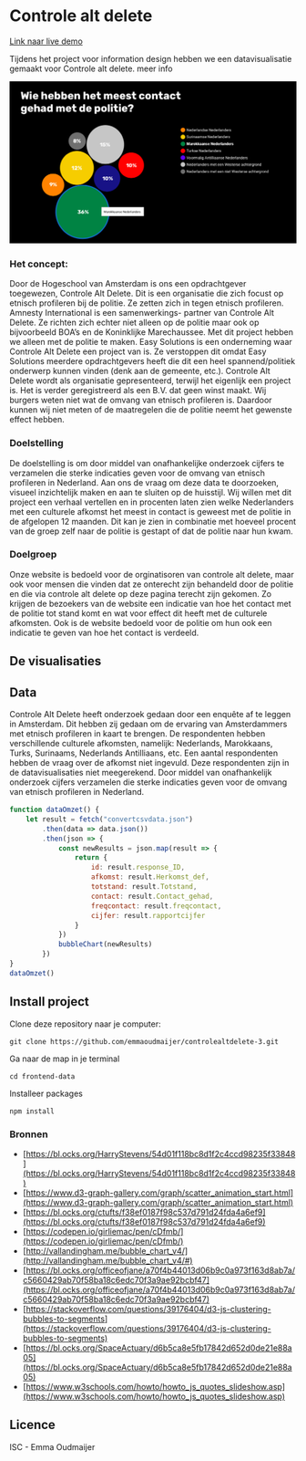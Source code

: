 # Controle alt delete
[Link naar live demo](https://emmaoudmaijer.github.io/controlealtdelete-3/public/)

Tijdens het project voor information design hebben we een datavisualisatie gemaakt voor Controle alt delete. meer info

![foto](public/images/bubblechart.png)

### Het concept:

Door de Hogeschool van Amsterdam is ons een opdrachtgever toegewezen, Controle Alt Delete. Dit is een organisatie die zich focust op etnisch profileren bij de politie. Ze zetten zich in tegen etnisch profileren. Amnesty International is een samenwerkings- partner van Controle Alt Delete. Ze richten zich echter niet alleen op de politie maar ook op bijvoorbeeld BOA’s en de Koninklijke Marechaussee. Met dit project hebben we alleen met de politie te maken. Easy Solutions is een onderneming waar Controle Alt Delete een project van is. Ze verstoppen dit omdat Easy Solutions meerdere opdrachtgevers heeft die dit een heel spannend/politiek onderwerp kunnen vinden (denk aan de gemeente, etc.). Controle Alt Delete wordt als organisatie gepresenteerd, terwijl het eigenlijk een project is. Het is verder geregistreerd als een B.V. dat geen winst maakt. Wij burgers weten niet wat de omvang van etnisch profileren is. Daardoor kunnen wij niet meten of de maatregelen die de politie neemt het gewenste effect hebben.

### Doelstelling
De doelstelling is om door middel van onafhankelijke onderzoek cijfers te verzamelen die sterke indicaties geven voor de omvang van etnisch profileren in Nederland.
Aan ons de vraag om deze data te doorzoeken, visueel inzichtelijk maken en aan te sluiten
op de huisstijl. Wij willen met dit project een verhaal vertellen en in procenten laten zien welke Nederlanders met een culturele afkomst het meest in contact is geweest met de politie in de afgelopen 12 maanden. Dit kan je zien in combinatie met hoeveel procent van de groep zelf naar de politie is gestapt of dat de politie naar hun kwam.

### Doelgroep
Onze website is bedoeld voor de orginatisoren van controle alt delete, maar ook voor mensen die vinden dat ze onterecht zijn behandeld door de politie en die via controle alt delete op deze pagina terecht zijn gekomen. Zo krijgen de bezoekers van de website een indicatie van hoe het contact met de politie tot stand komt en wat voor effect dit heeft met de culturele afkomsten. Ook is de website bedoeld voor de politie om hun ook een indicatie te geven van hoe het contact is verdeeld.

## De visualisaties




## Data 
Controle Alt Delete heeft onderzoek gedaan door een enquête af te leggen in Amsterdam. Dit hebben zij gedaan om de ervaring van Amsterdammers met etnisch profileren in kaart te brengen. De respondenten hebben verschillende culturele afkomsten, namelijk: Nederlands, Marokkaans, Turks, Surinaams, Nederlands Antilliaans, etc. Een aantal respondenten hebben de vraag over de afkomst niet ingevuld. Deze respondenten zijn in de  datavisualisaties niet meegerekend. Door middel van onafhankelijk onderzoek cijfers verzamelen die sterke indicaties geven voor de omvang van etnisch profileren in Nederland.
                                        

```js
function dataOmzet() {
	let result = fetch("convertcsvdata.json")
		.then(data => data.json())
		.then(json => {
			const newResults = json.map(result => {
				return {
					id: result.response_ID,
					afkomst: result.Herkomst_def,
					totstand: result.Totstand,
					contact: result.Contact_gehad,
					freqcontact: result.freqcontact,
					cijfer: result.rapportcijfer
				}
			})
			bubbleChart(newResults)
		})
}
dataOmzet()
```

## Install project
Clone deze repository naar je computer:
```
git clone https://github.com/emmaoudmaijer/controlealtdelete-3.git
```
Ga naar de map in je terminal
```
cd frontend-data
```
Installeer packages
```
npm install
```

### Bronnen

* [https://bl.ocks.org/HarryStevens/54d01f118bc8d1f2c4ccd98235f33848](https://bl.ocks.org/HarryStevens/54d01f118bc8d1f2c4ccd98235f33848)
* [https://www.d3-graph-gallery.com/graph/scatter_animation_start.html](https://www.d3-graph-gallery.com/graph/scatter_animation_start.html)
* [https://bl.ocks.org/ctufts/f38ef0187f98c537d791d24fda4a6ef9](https://bl.ocks.org/ctufts/f38ef0187f98c537d791d24fda4a6ef9)
* [https://codepen.io/girliemac/pen/cDfmb/](https://codepen.io/girliemac/pen/cDfmb/)
* [http://vallandingham.me/bubble_chart_v4/](http://vallandingham.me/bubble_chart_v4/#)
* [https://bl.ocks.org/officeofjane/a70f4b44013d06b9c0a973f163d8ab7a/c5660429ab70f58ba18c6edc70f3a9ae92bcbf47](https://bl.ocks.org/officeofjane/a70f4b44013d06b9c0a973f163d8ab7a/c5660429ab70f58ba18c6edc70f3a9ae92bcbf47)
* [https://stackoverflow.com/questions/39176404/d3-js-clustering-bubbles-to-segments](https://stackoverflow.com/questions/39176404/d3-js-clustering-bubbles-to-segments)
* [https://bl.ocks.org/SpaceActuary/d6b5ca8e5fb17842d652d0de21e88a05](https://bl.ocks.org/SpaceActuary/d6b5ca8e5fb17842d652d0de21e88a05)
* [https://www.w3schools.com/howto/howto_js_quotes_slideshow.asp](https://www.w3schools.com/howto/howto_js_quotes_slideshow.asp)

## Licence
ISC - Emma Oudmaijer